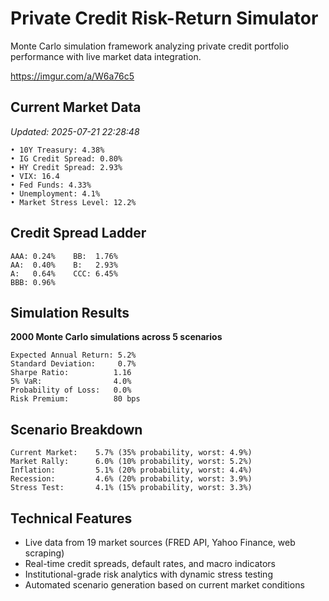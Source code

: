 # Private Credit Risk-Return Simulator

Monte Carlo simulation framework analyzing private credit portfolio performance with live market data integration.

https://imgur.com/a/W6a76c5

## Current Market Data
*Updated: 2025-07-21 22:28:48*

```
• 10Y Treasury: 4.38%
• IG Credit Spread: 0.80%
• HY Credit Spread: 2.93%
• VIX: 16.4
• Fed Funds: 4.33%
• Unemployment: 4.1%
• Market Stress Level: 12.2%
```

## Credit Spread Ladder
```
AAA: 0.24%    BB:  1.76%
AA:  0.40%    B:   2.93%
A:   0.64%    CCC: 6.45%
BBB: 0.96%
```

## Simulation Results
**2000 Monte Carlo simulations across 5 scenarios**

```
Expected Annual Return: 5.2%
Standard Deviation:     0.7%
Sharpe Ratio:          1.16
5% VaR:                4.0%
Probability of Loss:   0.0%
Risk Premium:          80 bps
```

## Scenario Breakdown
```
Current Market:    5.7% (35% probability, worst: 4.9%)
Market Rally:      6.0% (10% probability, worst: 5.2%)
Inflation:         5.1% (20% probability, worst: 4.4%)
Recession:         4.6% (20% probability, worst: 3.9%)
Stress Test:       4.1% (15% probability, worst: 3.3%)
```

## Technical Features
- Live data from 19 market sources (FRED API, Yahoo Finance, web scraping)
- Real-time credit spreads, default rates, and macro indicators
- Institutional-grade risk analytics with dynamic stress testing
- Automated scenario generation based on current market conditions
